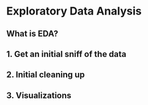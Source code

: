 # Exploratory Data Analysis

## What is EDA?

## 1. Get an initial sniff of the data

## 2. Initial cleaning up

## 3. Visualizations
